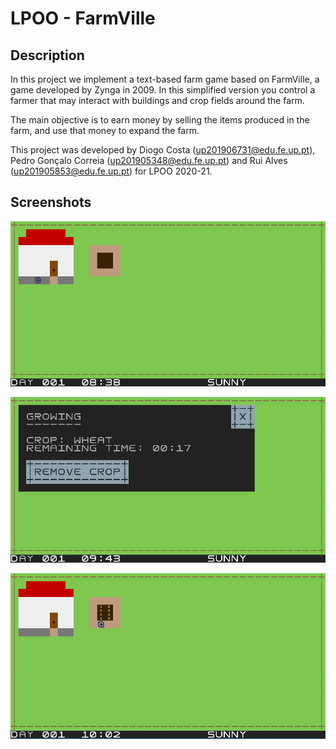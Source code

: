 # LPOO - FarmVille

## Description

In this project we implement a text-based farm game based on FarmVille, a game developed by Zynga in 2009.
In this simplified version you control a farmer that may interact with buildings and crop fields around the farm.

The main objective is to earn money by selling the items produced in the farm, and use that money to expand the farm.

This project was developed by Diogo Costa (up201906731@edu.fe.up.pt), Pedro Gonçalo Correia (up201905348@edu.fe.up.pt) and Rui Alves (up201905853@edu.fe.up.pt) for LPOO 2020-21.

## Screenshots

![docs/screenshots/farm.png](docs/screenshots/farm.png)

![docs/screenshots/popup_menu.png](docs/screenshots/popup_menu.png)

![docs/screenshots/crop_growing.png](docs/screenshots/crop_growing.png)
